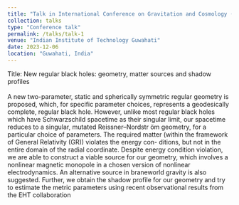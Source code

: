 ```yaml
---
title: "Talk in International Conference on Gravitation and Cosmology (ICGC 2023)"
collection: talks
type: "Conference talk"
permalink: /talks/talk-1
venue: "Indian Institute of Technology Guwahati"
date: 2023-12-06
location: "Guwahati, India"
---
```


Title: New regular black holes: geometry, matter sources and shadow profiles <br> <br>
A new two-parameter, static and spherically symmetric regular geometry is proposed, which, for
specific parameter choices, represents a geodesically complete, regular black hole. However, unlike
most regular black holes which have Schwarzschild spacetime as their singular limit, our spacetime
reduces to a singular, mutated Reissner–Nordstr ̈om geometry, for a particular choice of parameters.
The required matter (within the framework of General Relativity (GR)) violates the energy con-
ditions, but not in the entire domain of the radial coordinate. Despite energy condition violation,
we are able to construct a viable source for our geometry, which involves a nonlinear magnetic
monopole in a chosen version of nonlinear electrodynamics. An alternative source in braneworld
gravity is also suggested. Further, we obtain the shadow profile for our geometry and try to
estimate the metric parameters using recent observational results from the EHT collaboration
